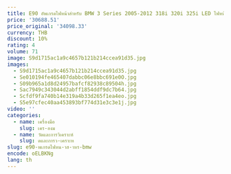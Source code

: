 ```yaml
---
title: E90 อัพเกรดไฟหน้าสําหรับ BMW 3 Series 2005-2012 318i 320i 325i LED ไฟหน้า DRL แบบไดนามิกไฟเลี้ยว Angel Eye เลนส์โปรเจคเตอร์
price: '30688.51'
price_original: '34098.33'
currency: THB
discount: 10%
rating: 4
volume: 71
image: S9d1715ac1a9c4657b121b214ccea91d35.jpg
images:
  - S9d1715ac1a9c4657b121b214ccea91d35.jpg
  - Se010194fe465407dabbc06e8bbc691e0O.jpg
  - S09b965a1d8d24957bafcf82938c89504h.jpg
  - Sac7949c343044d2abff1854ddf9dc7b64.jpg
  - Scfdf9fa740b14e319a4b33d265f1ea4eo.jpg
  - S5e97cfec40aa453893bf774d31e3c3e1j.jpg
video: ''
categories:
  - name: เครื่องมือ
    slug: เคร-องม
  - name: วัดและการวิเคราะห์
    slug: ดและการว-เคราะห
slug: e90-พเกรดไฟหน-าส-าหร-bmw
encode: oELBKNg
lang: th
---
```

  